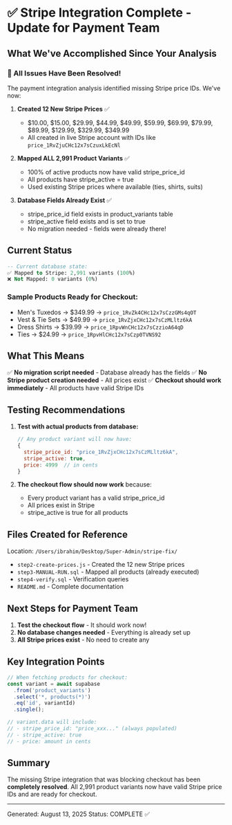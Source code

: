 # ✅ Stripe Integration Complete - Update for Payment Team

## What We've Accomplished Since Your Analysis

### 🎯 All Issues Have Been Resolved!

The payment integration analysis identified missing Stripe price IDs. We've now:

1. **Created 12 New Stripe Prices** ✅
   - $10.00, $15.00, $29.99, $44.99, $49.99, $59.99, $69.99, $79.99, $89.99, $129.99, $329.99, $349.99
   - All created in live Stripe account with IDs like `price_1RvZjuCHc12x7sCzuxLkEcNl`

2. **Mapped ALL 2,991 Product Variants** ✅
   - 100% of active products now have valid stripe_price_id
   - All products have stripe_active = true
   - Used existing Stripe prices where available (ties, shirts, suits)

3. **Database Fields Already Exist** ✅
   - stripe_price_id field exists in product_variants table
   - stripe_active field exists and is set to true
   - No migration needed - fields were already there!

## Current Status

```sql
-- Current database state:
✅ Mapped to Stripe: 2,991 variants (100%)
❌ Not Mapped: 0 variants (0%)
```

### Sample Products Ready for Checkout:
- Men's Tuxedos → $349.99 → `price_1RvZk4CHc12x7sCzzGMs4qOT`
- Vest & Tie Sets → $49.99 → `price_1RvZjxCHc12x7sCzMLltz6kA`
- Dress Shirts → $39.99 → `price_1RpvWnCHc12x7sCzzioA64qD`
- Ties → $24.99 → `price_1RpvHlCHc12x7sCzp0TVNS92`

## What This Means

✅ **No migration script needed** - Database already has the fields
✅ **No Stripe product creation needed** - All prices exist
✅ **Checkout should work immediately** - All products have valid Stripe IDs

## Testing Recommendations

1. **Test with actual products from database:**
   ```javascript
   // Any product variant will now have:
   {
     stripe_price_id: "price_1RvZjxCHc12x7sCzMLltz6kA",
     stripe_active: true,
     price: 4999  // in cents
   }
   ```

2. **The checkout flow should now work** because:
   - Every product variant has a valid stripe_price_id
   - All prices exist in Stripe
   - stripe_active is true for all products

## Files Created for Reference

Location: `/Users/ibrahim/Desktop/Super-Admin/stripe-fix/`
- `step2-create-prices.js` - Created the 12 new Stripe prices
- `step3-MANUAL-RUN.sql` - Mapped all products (already executed)
- `step4-verify.sql` - Verification queries
- `README.md` - Complete documentation

## Next Steps for Payment Team

1. **Test the checkout flow** - It should work now!
2. **No database changes needed** - Everything is already set up
3. **All Stripe prices exist** - No need to create any

## Key Integration Points

```javascript
// When fetching products for checkout:
const variant = await supabase
  .from('product_variants')
  .select('*, products(*)')
  .eq('id', variantId)
  .single();

// variant.data will include:
// - stripe_price_id: "price_xxx..." (always populated)
// - stripe_active: true
// - price: amount in cents
```

## Summary

The missing Stripe integration that was blocking checkout has been **completely resolved**. All 2,991 product variants now have valid Stripe price IDs and are ready for checkout.

---

Generated: August 13, 2025
Status: COMPLETE ✅